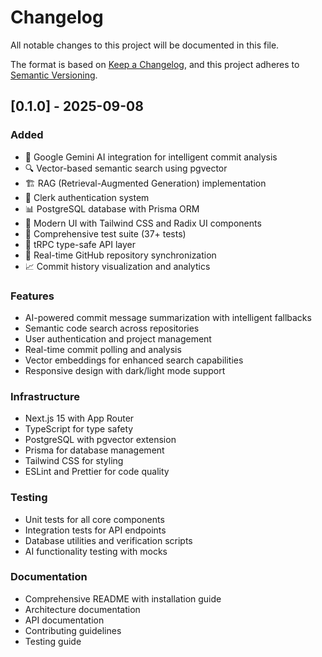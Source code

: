 # Changelog

All notable changes to this project will be documented in this file.

The format is based on [Keep a Changelog](https://keepachangelog.com/en/1.0.0/),
and this project adheres to [Semantic Versioning](https://semver.org/spec/v2.0.0.html).

## [0.1.0] - 2025-09-08

### Added
- 🤖 Google Gemini AI integration for intelligent commit analysis
- 🔍 Vector-based semantic search using pgvector
- 🏗️ RAG (Retrieval-Augmented Generation) implementation
- 🔐 Clerk authentication system
- 📊 PostgreSQL database with Prisma ORM
- 🎨 Modern UI with Tailwind CSS and Radix UI components
- 🧪 Comprehensive test suite (37+ tests)
- 📖 tRPC type-safe API layer
- 🔄 Real-time GitHub repository synchronization
- 📈 Commit history visualization and analytics

### Features
- AI-powered commit message summarization with intelligent fallbacks
- Semantic code search across repositories
- User authentication and project management
- Real-time commit polling and analysis
- Vector embeddings for enhanced search capabilities
- Responsive design with dark/light mode support

### Infrastructure
- Next.js 15 with App Router
- TypeScript for type safety
- PostgreSQL with pgvector extension
- Prisma for database management
- Tailwind CSS for styling
- ESLint and Prettier for code quality

### Testing
- Unit tests for all core components
- Integration tests for API endpoints
- Database utilities and verification scripts
- AI functionality testing with mocks

### Documentation
- Comprehensive README with installation guide
- Architecture documentation
- API documentation
- Contributing guidelines
- Testing guide
